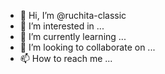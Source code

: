 - 👋 Hi, I’m @ruchita-classic
- 👀 I’m interested in ...
- 🌱 I’m currently learning ...
- 💞️ I’m looking to collaborate on ...
- 📫 How to reach me ...

<!---
ruchita-classic/ruchita-classic is a ✨ special ✨ repository because its `README.md` (this file) appears on your GitHub profile.
You can click the Preview link to take a look at your changes.
--->
